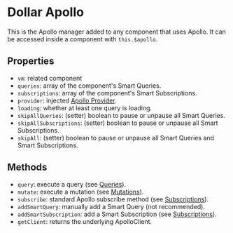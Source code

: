 # Dollar Apollo

This is the Apollo manager added to any component that uses Apollo. It can be accessed inside a component with `this.$apollo`.

## Properties

- `vm`: related component
- `queries`: array of the component's Smart Queries.
- `subscriptions`: array of the component's Smart Subscriptions.
- `provider`: injected [Apollo Provider](./apollo-provider.md).
- `loading`: whether at least one query is loading.
- `skipAllQueries`: (setter) boolean to pause or unpause all Smart Queries.
- `skipAllSubscriptions`: (setter) boolean to pause or unpause all Smart Subscriptions.
- `skipAll`: (setter) boolean to pause or unpause all Smart Queries and Smart Subscriptions.

## Methods

- `query`: execute a query (see [Queries](../guide-option/queries.md)).
- `mutate`: execute a mutation (see [Mutations](../guide-option/mutations.md)).
- `subscribe`: standard Apollo subscribe method (see [Subscriptions](../guide-option/subscriptions.md)).
- `addSmartQuery`: manually add a Smart Query (not recommended).
- `addSmartSubscription`: add a Smart Subscription (see [Subscriptions](../guide-option/subscriptions.md)).
- `getClient`: returns the underlying ApolloClient.
